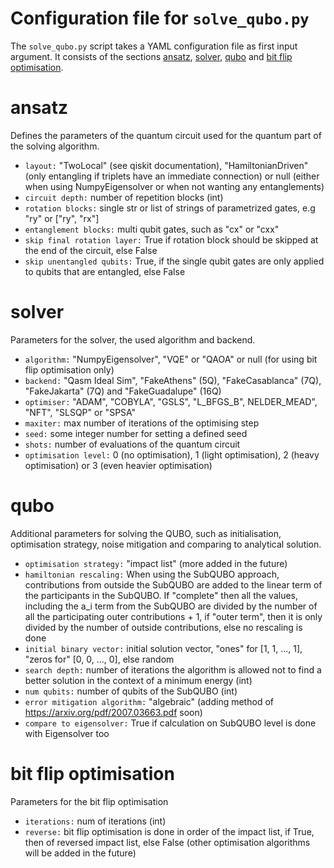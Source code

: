# Configuration file for `solve_qubo.py`
The `solve_qubo.py` script takes a YAML configuration file as first input argument. 
It consists of the sections [ansatz](#ansatz), [solver](#solver), [qubo](#qubo) and 
[bit flip optimisation](#bit%20flip%20optimisation).

# ansatz
Defines the parameters of the quantum circuit used for the quantum part of the solving algorithm.
* `layout:` "TwoLocal" (see qiskit documentation), "HamiltonianDriven" (only entangling if triplets have an 
  immediate connection) or null (either when using NumpyEigensolver or when not wanting any entanglements)
* `circuit depth:` number of repetition blocks (int)
* `rotation blocks:` single str or list of strings of parametrized gates, e.g "ry" or ["ry", "rx"]
* `entanglement blocks:` multi qubit gates, such as "cx" or "cxx" 
* `skip final rotation layer:` True if rotation block should be skipped at the end of the circuit, else False
* `skip unentangled qubits:` True, if the single qubit gates are only applied to qubits that are entangled, else False


# solver
Parameters for the solver, the used algorithm and backend.
* `algorithm:` "NumpyEigensolver", "VQE" or "QAOA" or null (for using bit flip optimisation only)
* `backend:` "Qasm Ideal Sim", "FakeAthens" (5Q), "FakeCasablanca" (7Q), "FakeJakarta" (7Q) and "FakeGuadalupe" (16Q)
* `optimiser:` "ADAM", "COBYLA", "GSLS", "L_BFGS_B", NELDER_MEAD", "NFT", "SLSQP" or "SPSA" 
* `maxiter:` max number of iterations of the optimising step
* `seed:` some integer number for setting a defined seed
* `shots:` number of evaluations of the quantum circuit
* `optimisation level:` 0 (no optimisation), 1 (light optimisation), 2 (heavy optimisation) or 3 
  (even heavier optimisation)  
  
# qubo
Additional parameters for solving the QUBO, such as initialisation, optimisation strategy, noise mitigation and 
comparing to analytical solution.
* `optimisation strategy:` "impact list" (more added in the future)
* `hamiltonian rescaling:` When using the SubQUBO approach, contributions from outside the SubQUBO are added to the 
  linear term of the participants in the SubQUBO. If "complete" then all the values, including the a_i term from the SubQUBO
  are divided by the number of all the participating outer contributions + 1, if "outer term", then it is only divided by the number
  of outside contributions, else no rescaling is done
* `initial binary vector:` initial solution vector, "ones" for [1, 1, ..., 1], "zeros for" [0, 0, ..., 0], else random
* `search depth:` number of iterations the algorithm is allowed not to find a better solution in the context of a 
  minimum energy (int)
* `num qubits:` number of qubits of the SubQUBO (int)
* `error mitigation algorithm:` "algebraic" (adding method of https://arxiv.org/pdf/2007.03663.pdf soon)
* `compare to eigensolver:` True if calculation on SubQUBO level is done with Eigensolver too

# bit flip optimisation
Parameters for the bit flip optimisation 
* `iterations:` num of iterations (int)
* `reverse:` bit flip optimisation is done in order of the impact list, if True, then of reversed impact list, 
  else False (other optimisation algorithms will be added in the future)